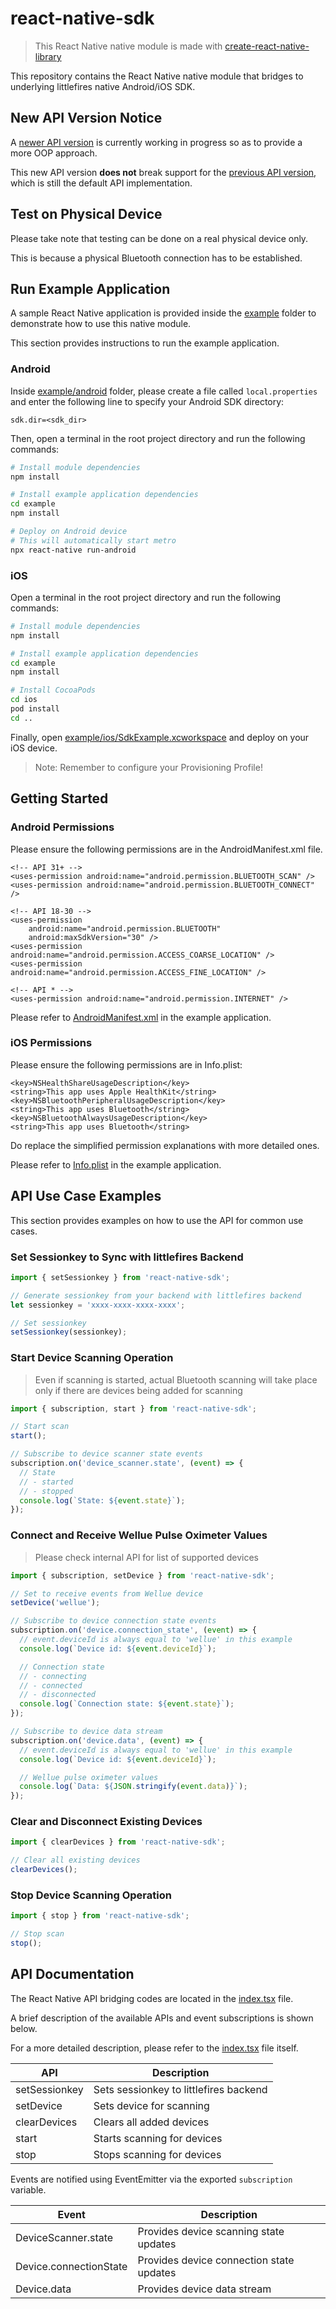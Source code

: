 # react-native-sdk

> This React Native native module is made with [create-react-native-library](https://github.com/callstack/react-native-builder-bob)

This repository contains the React Native native module that bridges to underlying littlefires native Android/iOS SDK.

## New API Version Notice

A [newer API version](src/index_v2.tsx) is currently working in progress so as to provide a more OOP approach.

This new API version **does not** break support for the [previous API version](src/index.tsx), which is still the default API implementation.

## Test on Physical Device

Please take note that testing can be done on a real physical device only.

This is because a physical Bluetooth connection has to be established.

## Run Example Application

A sample React Native application is provided inside the [example](example) folder to demonstrate how to use this native module.

This section provides instructions to run the example application.

### Android

Inside [example/android](example/android) folder, please create a file called `local.properties` and enter the following line to specify your Android SDK directory:

```
sdk.dir=<sdk_dir>
```

Then, open a terminal in the root project directory and run the following commands:

```bash
# Install module dependencies
npm install

# Install example application dependencies
cd example
npm install

# Deploy on Android device
# This will automatically start metro
npx react-native run-android
```

### iOS

Open a terminal in the root project directory and run the following commands:

```bash
# Install module dependencies
npm install

# Install example application dependencies
cd example
npm install

# Install CocoaPods
cd ios
pod install
cd ..
```

Finally, open [example/ios/SdkExample.xcworkspace](example/ios/SdkExample.xcworkspace) and deploy on your iOS device.

> Note: Remember to configure your Provisioning Profile!

## Getting Started

### Android Permissions

Please ensure the following permissions are in the AndroidManifest.xml file.

```
<!-- API 31+ -->
<uses-permission android:name="android.permission.BLUETOOTH_SCAN" />
<uses-permission android:name="android.permission.BLUETOOTH_CONNECT" />

<!-- API 18-30 -->
<uses-permission
    android:name="android.permission.BLUETOOTH"
    android:maxSdkVersion="30" />
<uses-permission android:name="android.permission.ACCESS_COARSE_LOCATION" />
<uses-permission android:name="android.permission.ACCESS_FINE_LOCATION" />

<!-- API * -->
<uses-permission android:name="android.permission.INTERNET" />
```

Please refer to [AndroidManifest.xml](example/android/app/src/main/AndroidManifest.xml) in the example application.

### iOS Permissions

Please ensure the following permissions are in Info.plist:
```
<key>NSHealthShareUsageDescription</key>
<string>This app uses Apple HealthKit</string>
<key>NSBluetoothPeripheralUsageDescription</key>
<string>This app uses Bluetooth</string>
<key>NSBluetoothAlwaysUsageDescription</key>
<string>This app uses Bluetooth</string>
```

Do replace the simplified permission explanations with more detailed ones.

Please refer to [Info.plist](example/ios/SdkExample/Info.plist) in the example application.

## API Use Case Examples

This section provides examples on how to use the API for common use cases.

### Set Sessionkey to Sync with littlefires Backend

```ts
import { setSessionkey } from 'react-native-sdk';

// Generate sessionkey from your backend with littlefires backend
let sessionkey = 'xxxx-xxxx-xxxx-xxxx';

// Set sessionkey
setSessionkey(sessionkey);
```

### Start Device Scanning Operation

> Even if scanning is started, actual Bluetooth scanning will take place only if there are devices being added for scanning

```ts
import { subscription, start } from 'react-native-sdk';

// Start scan
start();

// Subscribe to device scanner state events
subscription.on('device_scanner.state', (event) => {
  // State
  // - started
  // - stopped
  console.log(`State: ${event.state}`);
});
```

### Connect and Receive Wellue Pulse Oximeter Values

> Please check internal API for list of supported devices

```ts
import { subscription, setDevice } from 'react-native-sdk';

// Set to receive events from Wellue device
setDevice('wellue');

// Subscribe to device connection state events
subscription.on('device.connection_state', (event) => {
  // event.deviceId is always equal to 'wellue' in this example
  console.log(`Device id: ${event.deviceId}`);

  // Connection state
  // - connecting
  // - connected
  // - disconnected
  console.log(`Connection state: ${event.state}`);
});

// Subscribe to device data stream
subscription.on('device.data', (event) => {
  // event.deviceId is always equal to 'wellue' in this example
  console.log(`Device id: ${event.deviceId}`);

  // Wellue pulse oximeter values
  console.log(`Data: ${JSON.stringify(event.data)}`);
});
```

### Clear and Disconnect Existing Devices

```ts
import { clearDevices } from 'react-native-sdk';

// Clear all existing devices
clearDevices();
```

### Stop Device Scanning Operation

```ts
import { stop } from 'react-native-sdk';

// Stop scan
stop();
```

## API Documentation

The React Native API bridging codes are located in the [index.tsx](src/index.tsx) file.

A brief description of the available APIs and event subscriptions is shown below.

For a more detailed description, please refer to the [index.tsx](src/index.tsx) file itself.

| API           | Description                            |
| ------------- | -------------------------------------- |
| setSessionkey | Sets sessionkey to littlefires backend |
| setDevice     | Sets device for scanning               |
| clearDevices  | Clears all added devices               |
| start         | Starts scanning for devices            |
| stop          | Stops scanning for devices             |

Events are notified using EventEmitter via the exported `subscription` variable.

| Event                  | Description                              |
| ---------------------- | ---------------------------------------- |
| DeviceScanner.state    | Provides device scanning state updates   |
| Device.connectionState | Provides device connection state updates |
| Device.data            | Provides device data stream              |

